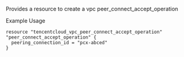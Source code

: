 Provides a resource to create a vpc peer_connect_accept_operation

Example Usage

```hcl
resource "tencentcloud_vpc_peer_connect_accept_operation" "peer_connect_accept_operation" {
  peering_connection_id = "pcx-abced"
}
```
